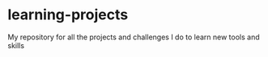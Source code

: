 # learning-projects
My repository for all the projects and challenges I do to learn new tools and skills
